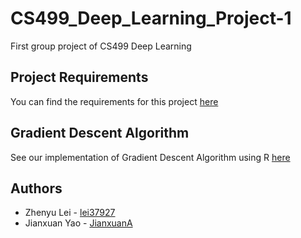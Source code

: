 # CS499_Deep_Learning_Project-1
First group project of CS499 Deep Learning

## Project Requirements
You can find the requirements for this project [here](https://github.com/tdhock/cs499-spring2020/blob/master/projects/1.org)

## Gradient Descent Algorithm
See our implementation of Gradient Descent Algorithm using R [here](GradientDescent.R)

## Authors
* Zhenyu Lei - [lei37927](https://github.com/lei37927)
* Jianxuan Yao - [JianxuanA](https://github.com/JianxuanA)
